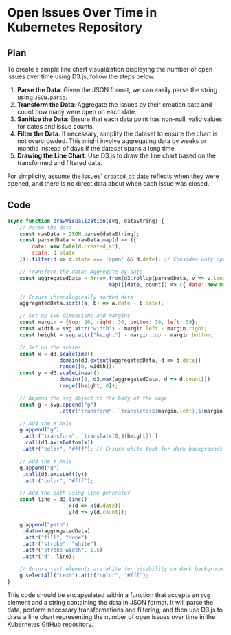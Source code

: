 # Open Issues Over Time in Kubernetes Repository

## Plan

To create a simple line chart visualization displaying the number of open issues over time using D3.js, follow the steps below.

1. **Parse the Data**: Given the JSON format, we can easily parse the string using `JSON.parse`.
2. **Transform the Data**: Aggregate the issues by their creation date and count how many were open on each date.
3. **Sanitize the Data**: Ensure that each data point has non-null, valid values for dates and issue counts.
4. **Filter the Data**: If necessary, simplify the dataset to ensure the chart is not overcrowded. This might involve aggregating data by weeks or months instead of days if the dataset spans a long time.
5. **Drawing the Line Chart**: Use D3.js to draw the line chart based on the transformed and filtered data.

For simplicity, assume the issues' `created_at` date reflects when they were opened, and there is no direct data about when each issue was closed.

## Code

```javascript
async function drawVisualization(svg, dataString) {
    // Parse the data
    const rawData = JSON.parse(dataString);
    const parsedData = rawData.map(d => ({
        date: new Date(d.created_at),
        state: d.state
    })).filter(d => d.state === 'open' && d.date); // Consider only open issues and ensure date is valid

    // Transform the data: Aggregate by date
    const aggregatedData = Array.from(d3.rollup(parsedData, v => v.length, d => d.date.toISOString().split('T')[0]))
                                .map(([date, count]) => ({ date: new Date(date), count }));

    // Ensure chronologically sorted data
    aggregatedData.sort((a, b) => a.date - b.date);

    // Set up SVG dimensions and margins
    const margin = {top: 20, right: 30, bottom: 30, left: 50};
    const width = svg.attr("width") - margin.left - margin.right;
    const height = svg.attr("height") - margin.top - margin.bottom;

    // Set up the scales
    const x = d3.scaleTime()
                .domain(d3.extent(aggregatedData, d => d.date))
                .range([0, width]);
    const y = d3.scaleLinear()
                .domain([0, d3.max(aggregatedData, d => d.count)])
                .range([height, 0]);

    // Append the svg object to the body of the page
    const g = svg.append("g")
                 .attr("transform", `translate(${margin.left},${margin.top})`);

    // Add the X Axis
    g.append("g")
     .attr("transform", `translate(0,${height})`)
     .call(d3.axisBottom(x))
     .attr("color", "#fff"); // Ensure white text for dark backgrounds

    // Add the Y Axis
    g.append("g")
     .call(d3.axisLeft(y))
     .attr("color", "#fff");

    // Add the path using line generator
    const line = d3.line()
                   .x(d => x(d.date))
                   .y(d => y(d.count));

    g.append("path")
     .datum(aggregatedData)
     .attr("fill", "none")
     .attr("stroke", "white")
     .attr("stroke-width", 1.5)
     .attr("d", line);

    // Ensure text elements are white for visibility on dark backgrounds
    g.selectAll("text").attr("color", "#fff");
}
```

This code should be encapsulated within a function that accepts an `svg` element and a string containing the data in JSON format. It will parse the data, perform necessary transformations and filtering, and then use D3.js to draw a line chart representing the number of open issues over time in the Kubernetes GitHub repository.